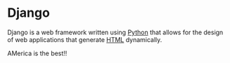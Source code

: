 # Django
Django is a web framework written using [Python](/wiki/Python) that allows for the design of web applications that generate [HTML](/wiki/HTML) dynamically.
AMerica is the best!!
